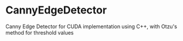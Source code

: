 # CannyEdgeDetector
Canny Edge Detector for CUDA implementation using C++, with Otzu's method for threshold values
